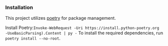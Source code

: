 ### Installation

This project utilizes [poetry](https://python-poetry.org/) for package management.

Install Poetry:`Invoke-WebRequest -Uri https://install.python-poetry.org -UseBasicParsing).Content | py -`
To install the required dependencies, run `poetry install --no-root`.